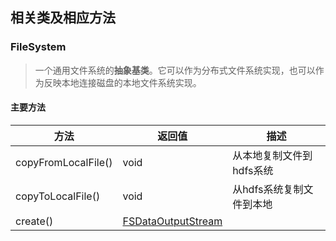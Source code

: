 ## 相关类及相应方法

### FileSystem

> 一个通用文件系统的**抽象基类**。它可以作为分布式文件系统实现，也可以作为反映本地连接磁盘的本地文件系统实现。

#### 主要方法

| 方法                | 返回值                                                       | 描述                     |
| ------------------- | ------------------------------------------------------------ | ------------------------ |
| copyFromLocalFile() | void                                                         | 从本地复制文件到hdfs系统 |
| copyToLocalFile()   | void                                                         | 从hdfs系统复制文件到本地 |
| create()            | [FSDataOutputStream](https://hadoop.apache.org/docs/r2.6.0/api/org/apache/hadoop/fs/FSDataOutputStream.html) |                          |





